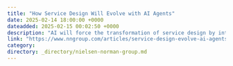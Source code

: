 ```yaml
---
title: "How Service Design Will Evolve with AI Agents"
date: 2025-02-14 18:00:00 +0000
dateadded: 2025-02-15 00:02:50 +0000
description: "AI will force the transformation of service design by introducing new actors, shifting user dynamics, and redefining success metrics."
link: "https://www.nngroup.com/articles/service-design-evolve-ai-agents/"
category:
directory: _directory/nielsen-norman-group.md
---
```

